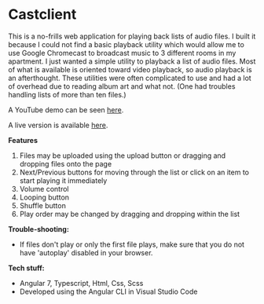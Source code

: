 # Castclient

This is a no-frills web application for playing back lists of audio files. I built it because I could not find a basic playback utility which would allow me to use Google Chromecast to broadcast music to 3 different rooms in my apartment. I just wanted a simple utility to playback a list of audio files. Most of what is available is oriented toward video playback, so audio playback is an afterthought. These utilities were often complicated to use and had a lot of overhead due to reading album art and what not. (One had troubles handling lists of more than ten files.)

A YouTube demo can be seen [here](https://youtu.be/AslhXQbtRZA).

A live version is available [here](https://castclient-234cf.firebaseapp.com/). 
 
**Features**
 1. Files may be uploaded using the upload button or dragging and dropping files onto the page
 2. Next/Previous buttons for moving through the list or click on an item to start playing it immediately
 3. Volume control
 4. Looping button
 5. Shuffle button
 6. Play order may be changed by dragging and dropping within the list

**Trouble-shooting:**
- If files don't play or only the first file plays, make sure that you do not have 'autoplay' disabled in your browser.

**Tech stuff:**
- Angular 7, Typescript, Html, Css, Scss
- Developed using the Angular CLI in Visual Studio Code 
